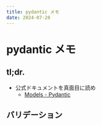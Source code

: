 ```yaml
---
title: pydantic メモ
date: 2024-07-28
---
```


# pydantic メモ

## tl;dr.

- 公式ドキュメントを真面目に読め
  - [Models - Pydantic](https://docs.pydantic.dev/latest/concepts/models/)

## バリデーション